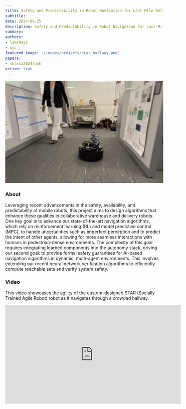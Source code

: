 ```yaml
---
title: Safety and Predictability in Robot Navigation for Last-Mile Delivery
subtitle:
date: 2024-09-25
description: Safety and Predictability in Robot Navigation for Last-Mile Delivery
summary:
authors:
- lakshays
- xyc
featured_image: '/images/projects/star_hallway.png'
papers:
- sharma2024look
active: true
---
```

<img src="/images/projects/star_hallway.png" width="850"/>

### About

Leveraging recent advancements in the safety, availability, and predictability of mobile robots, this project aims to design algorithms that enhance these qualities in collaborative warehouse and delivery robots. One key goal is to advance our state-of-the-art navigation algorithms, which rely on reinforcement learning (RL) and model predictive control (MPC), to handle uncertainties such as imperfect perception and to predict the intent of other agents, allowing for more seamless interactions with humans in pedestrian-dense environments. The complexity of this goal requires integrating learned components into the autonomy stack, driving our second goal: to provide formal safety guarantees for AI-based navigation algorithms in dynamic, multi-agent environments. This involves extending our recent neural network verification algorithms to efficiently compute reachable sets and verify system safety. 

### Video

This video showcases the agility of the custom-designed STAR (Socially Trained Agile Robot) robot as it navigates through a crowded hallway.

<iframe width="560" height="315" src="https://www.youtube.com/embed/Rha39wP4ygI?si=uBZx1-Audy_krMaH" title="YouTube video player" frameborder="0" allow="accelerometer; autoplay; clipboard-write; encrypted-media; gyroscope; picture-in-picture; web-share" referrerpolicy="strict-origin-when-cross-origin" allowfullscreen></iframe>